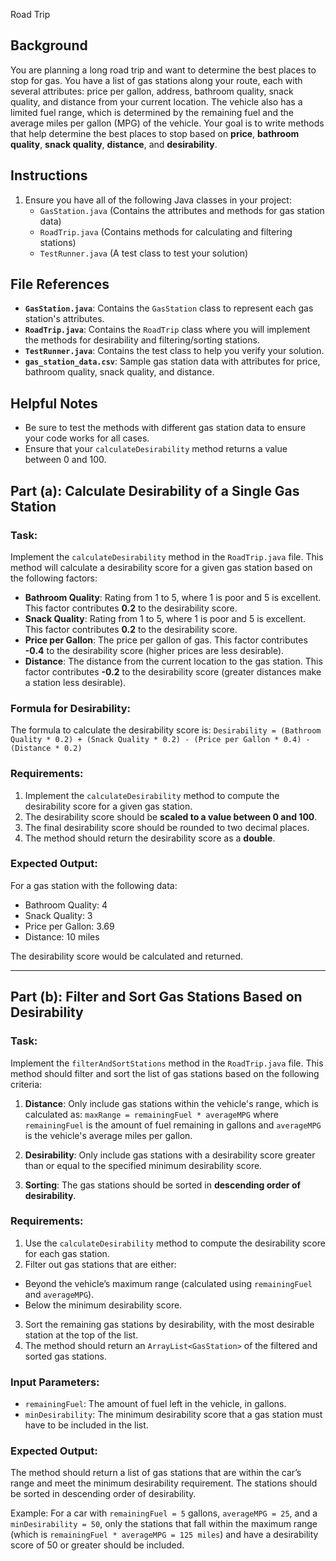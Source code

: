 Road Trip

## Background

You are planning a long road trip and want to determine the best places to stop for gas. You have a list of gas stations along your route, each with several attributes: price per gallon, address, bathroom quality, snack quality, and distance from your current location. The vehicle also has a limited fuel range, which is determined by the remaining fuel and the average miles per gallon (MPG) of the vehicle. Your goal is to write methods that help determine the best places to stop based on **price**, **bathroom quality**, **snack quality**, **distance**, and **desirability**.

## Instructions

1. Ensure you have all of the following Java classes in your project:
    - `GasStation.java` (Contains the attributes and methods for gas station data)
    - `RoadTrip.java` (Contains methods for calculating and filtering stations)
    - `TestRunner.java` (A test class to test your solution)

## File References

- **`GasStation.java`**: Contains the `GasStation` class to represent each gas station's attributes.
- **`RoadTrip.java`**: Contains the `RoadTrip` class where you will implement the methods for desirability and filtering/sorting stations.
- **`TestRunner.java`**: Contains the test class to help you verify your solution.
- **`gas_station_data.csv`**: Sample gas station data with attributes for price, bathroom quality, snack quality, and distance.

## Helpful Notes

- Be sure to test the methods with different gas station data to ensure your code works for all cases.
- Ensure that your `calculateDesirability` method returns a value between 0 and 100. 

## Part (a): Calculate Desirability of a Single Gas Station

### Task:
Implement the `calculateDesirability` method in the `RoadTrip.java` file. This method will calculate a desirability score for a given gas station based on the following factors:
- **Bathroom Quality**: Rating from 1 to 5, where 1 is poor and 5 is excellent. This factor contributes **0.2** to the desirability score.
- **Snack Quality**: Rating from 1 to 5, where 1 is poor and 5 is excellent. This factor contributes **0.2** to the desirability score.
- **Price per Gallon**: The price per gallon of gas. This factor contributes **-0.4** to the desirability score (higher prices are less desirable).
- **Distance**: The distance from the current location to the gas station. This factor contributes **-0.2** to the desirability score (greater distances make a station less desirable).

### Formula for Desirability:
The formula to calculate the desirability score is:
```Desirability = (Bathroom Quality * 0.2) + (Snack Quality * 0.2) - (Price per Gallon * 0.4) - (Distance * 0.2)```

### Requirements:
1. Implement the `calculateDesirability` method to compute the desirability score for a given gas station.
2. The desirability score should be **scaled to a value between 0 and 100**. 
3. The final desirability score should be rounded to two decimal places.
4. The method should return the desirability score as a **double**.

### Expected Output:
For a gas station with the following data:
- Bathroom Quality: 4
- Snack Quality: 3
- Price per Gallon: 3.69
- Distance: 10 miles

The desirability score would be calculated and returned.

---

## Part (b): Filter and Sort Gas Stations Based on Desirability

### Task:
Implement the `filterAndSortStations` method in the `RoadTrip.java` file. This method should filter and sort the list of gas stations based on the following criteria:
1. **Distance**: Only include gas stations within the vehicle's range, which is calculated as:
```maxRange = remainingFuel * averageMPG```
where `remainingFuel` is the amount of fuel remaining in gallons and `averageMPG` is the vehicle's average miles per gallon.

2. **Desirability**: Only include gas stations with a desirability score greater than or equal to the specified minimum desirability score.

3. **Sorting**: The gas stations should be sorted in **descending order of desirability**.

### Requirements:
1. Use the `calculateDesirability` method to compute the desirability score for each gas station.
2. Filter out gas stations that are either:
- Beyond the vehicle’s maximum range (calculated using `remainingFuel` and `averageMPG`).
- Below the minimum desirability score.
3. Sort the remaining gas stations by desirability, with the most desirable station at the top of the list.
4. The method should return an `ArrayList<GasStation>` of the filtered and sorted gas stations.

### Input Parameters:
- `remainingFuel`: The amount of fuel left in the vehicle, in gallons.
- `minDesirability`: The minimum desirability score that a gas station must have to be included in the list.

### Expected Output:
The method should return a list of gas stations that are within the car’s range and meet the minimum desirability requirement. The stations should be sorted in descending order of desirability.

Example:
For a car with `remainingFuel = 5` gallons, `averageMPG = 25`, and a `minDesirability = 50`, only the stations that fall within the maximum range (which is `remainingFuel * averageMPG = 125 miles`) and have a desirability score of 50 or greater should be included.



